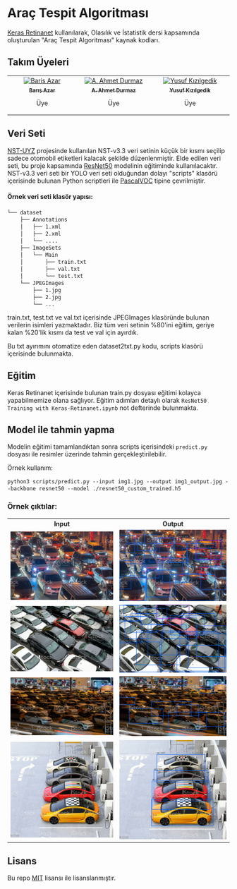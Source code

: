 # Araç Tespit Algoritması
[Keras Retinanet](https://github.com/fizyr/keras-retinanet/) kullanılarak, Olasılık ve İstatistik dersi kapsamında oluşturulan "Araç Tespit Algoritması" kaynak kodları.

## Takım Üyeleri
<table>
    <tbody>
        <tr>
            <td align="center" valign="top" width="11.11%"><a href="https://github.com/barisazar"><img src="https://github.com/barisazar.png" width="100px;" alt="Baris Azar"/><br /><sub><b>Barış Azar</b></sub></a><br /><p>Üye</p></td>
            <td align="center" valign="top" width="11.11%"><a href="https://github.com/AAhmetDurmaz"><img src="https://github.com/AAhmetDurmaz.png" width="100px;" alt="A. Ahmet Durmaz"/><br /><sub><b>A. Ahmet Durmaz</b></sub></a><br /><p>Üye</p></td>
            <td align="center" valign="top" width="11.11%"><a href="https://github.com/YusufKizilgedik"><img src="https://github.com/YusufKizilgedik.png" width="100px;" alt="Yusuf Kızılgedik"/><br /><sub><b>Yusuf Kızılgedik</b></sub></a><br /><p>Üye</p></td>
        </tr>
    </tbody>
</table>

## Veri Seti
[NST-UYZ](https://github.com/AAhmetDurmaz/NST-UYZ) projesinde kullanılan NST-v3.3 veri setinin küçük bir kısmı seçilip sadece otomobil etiketleri kalacak şekilde düzenlenmiştir. Elde edilen veri seti, bu proje kapsamında [ResNet50](https://keras.io/api/applications/resnet/) modelinin eğitiminde kullanılacaktır. NST-v3.3 veri seti bir YOLO veri seti olduğundan dolayı "scripts" klasörü içerisinde bulunan Python scriptleri ile [PascalVOC](http://host.robots.ox.ac.uk/pascal/VOC/) tipine çevrilmiştir.

#### Örnek veri seti klasör yapısı:
```
└── dataset
    ├── Annotations
    │   ├── 1.xml
    │   ├── 2.xml
    │   └── ....
    ├── ImageSets
    │   └── Main
    │  	    ├── train.txt
    │  	    ├── val.txt
    │       └── test.txt
    └── JPEGImages
        ├── 1.jpg
        ├── 2.jpg
        └── ...
```

train.txt, test.txt ve val.txt içerisinde JPEGImages klasöründe bulunan verilerin isimleri yazmaktadır. Biz  tüm veri setinin %80'ini eğitim, geriye kalan %20'lik kısmı da test ve val için ayırdık.

Bu txt ayırımını otomatize eden dataset2txt.py kodu, scripts klasörü içerisinde bulunmakta.

## Eğitim
Keras Retinanet içerisinde bulunan train.py dosyası eğitimi kolayca yapabilmemize olana sağlıyor. Eğitim adımları detaylı olarak `ResNet50 Training with Keras-Retinanet.ipynb` not defterinde bulunmakta.

## Model ile tahmin yapma
Modelin eğitimi tamamlandıktan sonra scripts içerisindeki `predict.py` dosyası ile resimler üzerinde tahmin gerçekleştirilebilir.

Örnek kullanım:
```
python3 scripts/predict.py --input img1.jpg --output img1_output.jpg --backbone resnet50 --model ./resnet50_custom_trained.h5
```

### Örnek çıktılar:
<table>
  <tr>
    <th>Input</th>
    <th>Output</th>
  </tr>
  <tr>
    <td><img src="/src/inputs/1.jpg" alt="Resim 1"></td>
    <td><img src="/src/outputs/1_output.jpg" alt="Resim 1"></td>
  </tr>
  <tr>
    <td><img src="/src/inputs/2.jpg" alt="Resim 3"></td>
    <td><img src="/src/outputs/2_output.jpg" alt="Resim 3"></td>
  </tr>
  <tr>
    <td><img src="/src/inputs/3.jpg" alt="Resim 3"></td>
    <td><img src="/src/outputs/3_output.jpg" alt="Resim 3"></td>
  </tr>
  <tr>
    <td><img src="/src/inputs/4.jpg" alt="Resim 4"></td>
    <td><img src="/src/outputs/4_output.jpg" alt="Resim 4"></td>
  </tr>
</table>


## Lisans

Bu repo [MIT](https://choosealicense.com/licenses/mit/) lisansı ile lisanslanmıştır.
